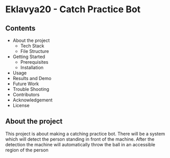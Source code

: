 # Eklavya20 - Catch Practice Bot

## Contents
* About the project
  * Tech Stack
  * File Structure
* Getting Started
  * Prerequisites
  * Installation
* Usage
* Results and Demo
* Future Work
* Trouble Shooting
* Contributors
* Acknowledgement
* License

## About the project
This project is about making a catching practice bot. There will be a system which will detect the person standing in front of the machine. After the detection the machine will automatically throw the ball in an accessible region of the person

